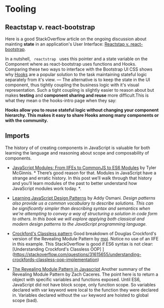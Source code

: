 # Tooling
## Reactstap v. react-bootstrap

Here is a good StackOverflow article on the ongoing discussion
about mainting **state** in an application's User Interface: [Reactstap v. react-bootstrap]( https://stackoverflow.com/questions/56061590/what-is-difference-between-reactstrap-and-react-bootstrap). 


In a nutshell, <code> reactstrap </code> uses this pointer and a state
variable on the Component where as react-bootstrap uses functions 
and Hooks. Comparing these two ways to interface with the Bootstrap 
UI CSS shows why [Hooks](https://reactjs.org/docs/hooks-intro.html)
are a popular solution to the task maintaining stateful logic
separately from it's view. — The alternative is to keep the state
in the UI component, thus tightly coupling the business logic
with it's visual representation. Such a tight coupling is
slightly easier to reason about but makes **testing** and 
**component sharing and reuse** more difficult.This is 
what they mean o the hooks-intro page when they say:

**Hooks allow you to reuse stateful logic without changing 
your component hierarchy. This makes it easy to share Hooks
among many components or with the community.**

## Imports

The history of of creating components in 
JavaScript is valuable for both learning the language
and reasoning about scope and composability of 
components.

- [JavaScript Modules: From IIFEs to CommonJS to ES6 Modules](https://tylermcginnis.com/javascript-modules-iifes-commonjs-esmodules/) by Tyler McGinnis. * 
 There’s good reason for that. Modules in JavaScript have a strange and erratic history. In this post we’ll walk through that history and you’ll learn modules of the past to better understand how JavaScript modules work today. *.

- [Learning JavaScript Design Patterns](https://addyosmani.com/resources/essentialjsdesignpatterns/book/#revealingmodulepatternjavascript) by Addy Osmani. 
*Design patterns also provide us a common vocabulary to describe 
solutions. This can be significantly simpler than describing syntax 
and semantics when we're attempting to convey a way of structuring 
a solution in code form to others.  In this book we will explore 
applying both classical and modern design patterns to the JavaScript 
programming language.* 

- [Crockford's Classless pattern](https://gist.github.com/mpj/17d8d73275bca303e8d2) Good breakdown of Douglas Crockford's version of the Revealing Module Pattern by [mpj](https://www.youtube.com/channel/UCO1cgjhGzsSYb1rsB4bFe4Q). Notice
no use of an IIFE in this example. This StackOverflow is good if 
ES6 syntax is not clear: [Understanding Crockford's Classless OOP]
](https://stackoverflow.com/questions/31615655/understanding-crockfords-classless-oop-implementation)

- [The Revealing Module Pattern in Javascript](https://gist.github.com/zcaceres/bb0eec99c02dda6aac0e041d0d4d7bf2) Another summary of the Revealing Module
Pattern by Zach Caceres. The point here is to return a object with 
specific variables and functions exposed. Until ES6, JavaScript did 
not have block scope, only function scope. So variables declared
with var keyword were local to the function they were declared in.
Variables declared without the <code>var</code> keyword are hoisted
to global scope (bad). 
